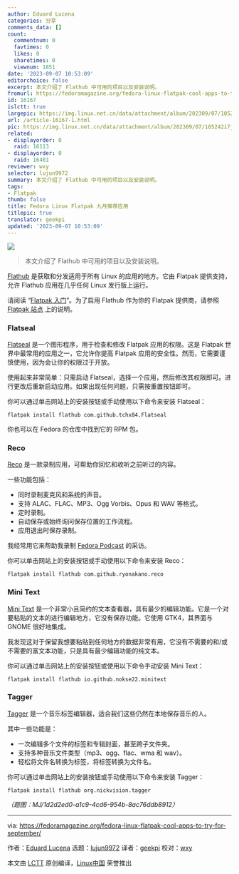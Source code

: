 ```yaml
---
author: Eduard Lucena
categories: 分享
comments_data: []
count:
  commentnum: 0
  favtimes: 0
  likes: 0
  sharetimes: 0
  viewnum: 1851
date: '2023-09-07 10:53:09'
editorchoice: false
excerpt: 本文介绍了 Flathub 中可用的项目以及安装说明。
fromurl: https://fedoramagazine.org/fedora-linux-flatpak-cool-apps-to-try-for-september/
id: 16167
islctt: true
largepic: https://img.linux.net.cn/data/attachment/album/202309/07/105242i7jei9xj1zrqqfek.jpg
url: /article-16167-1.html
pic: https://img.linux.net.cn/data/attachment/album/202309/07/105242i7jei9xj1zrqqfek.jpg.thumb.jpg
related:
- displayorder: 0
  raid: 16113
- displayorder: 0
  raid: 16401
reviewer: wxy
selector: lujun9972
summary: 本文介绍了 Flathub 中可用的项目以及安装说明。
tags:
- Flatpak
thumb: false
title: Fedora Linux Flatpak 九月推荐应用
titlepic: true
translator: geekpi
updated: '2023-09-07 10:53:09'
---
```


![](https://img.linux.net.cn/data/attachment/album/202309/07/105242i7jei9xj1zrqqfek.jpg)



> 
> 本文介绍了 Flathub 中可用的项目以及安装说明。
> 
> 
> 


[Flathub](https://flathub.org) 是获取和分发适用于所有 Linux 的应用的地方。它由 Flatpak 提供支持，允许 Flathub 应用在几乎任何 Linux 发行版上运行。


请阅读 “[Flatpak 入门](https://fedoramagazine.org/getting-started-flatpak/)”。为了启用 Flathub 作为你的 Flatpak 提供商，请参照 [Flatpak 站点](https://flatpak.org/setup/Fedora) 上的说明。


### Flatseal


[Flatseal](https://flathub.org/apps/com.github.tchx84.Flatseal) 是一个图形程序，用于检查和修改 Flatpak 应用的权限。这是 Flatpak 世界中最常用的应用之一，它允许你提高 Flatpak 应用的安全性。然而，它需要谨慎使用，因为会让你的权限过于开放。


使用起来非常简单：只需启动 Flatseal，选择一个应用，然后修改其权限即可。进行更改后重新启动应用。如果出现任何问题，只需按重置按钮即可。


你可以通过单击网站上的安装按钮或手动使用以下命令来安装 Flatseal：



```
flatpak install flathub com.github.tchx84.Flatseal

```

你也可以在 Fedora 的仓库中找到它的 RPM 包。


### Reco


[Reco](https://flathub.org/apps/com.github.ryonakano.reco) 是一款录制应用，可帮助你回忆和收听之前听过的内容。


一些功能包括：


* 同时录制麦克风和系统的声音。
* 支持 ALAC、FLAC、MP3、Ogg Vorbis、Opus 和 WAV 等格式。
* 定时录制。
* 自动保存或始终询问保存位置的工作流程。
* 应用退出时保存录制。


我经常用它来帮助我录制 [Fedora Podcast](https://fedoraproject.org/podcast/) 的采访。


你可以单击网站上的安装按钮或手动使用以下命令来安装 Reco：



```
flatpak install flathub com.github.ryonakano.reco

```

### Mini Text


[Mini Text](https://flathub.org/apps/io.github.nokse22.minitext) 是一个非常小且简约的文本查看器，具有最少的编辑功能。它是一个对要粘贴的文本的进行编辑地方，它没有保存功能。它使用 GTK4，其界面与 GNOME 很好地集成。


我发现这对于保留我想要粘贴到任何地方的数据非常有用，它没有不需要的和/或不需要的富文本功能，只是具有最少编辑功能的纯文本。


你可以通过单击网站上的安装按钮或使用以下命令手动安装 Mini Text：



```
flatpak install flathub io.github.nokse22.minitext

```

### Tagger


[Tagger](https://flathub.org/apps/org.nickvision.tagger) 是一个音乐标签编辑器，适合我们这些仍然在本地保存音乐的人。


其中一些功能是：


* 一次编辑多个文件的标签和专辑封面，甚至跨子文件夹。
* 支持多种音乐文件类型（mp3、ogg、flac、wma 和 wav）。
* 轻松将文件名转换为标签，将标签转换为文件名。


你可以通过单击网站上的安装按钮或手动使用以下命令来安装 Tagger：



```
flatpak install flathub org.nickvision.tagger

```

*（题图：MJ/1d2d2ed0-a1c9-4cd6-954b-8ac76ddb8912）*




---


via: <https://fedoramagazine.org/fedora-linux-flatpak-cool-apps-to-try-for-september/>


作者：[Eduard Lucena](https://fedoramagazine.org/author/x3mboy/) 选题：[lujun9972](https://github.com/lujun9972) 译者：[geekpi](https://github.com/geekpi) 校对：[wxy](https://github.com/wxy)


本文由 [LCTT](https://github.com/LCTT/TranslateProject) 原创编译，[Linux中国](https://linux.cn/) 荣誉推出